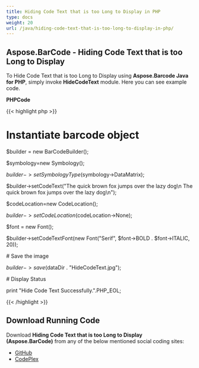 ```yaml
---
title: Hiding Code Text that is too Long to Display in PHP
type: docs
weight: 20
url: /java/hiding-code-text-that-is-too-long-to-display-in-php/
---
```


## **Aspose.BarCode - Hiding Code Text that is too Long to Display**
To Hide Code Text that is too Long to Display using **Aspose.Barcode Java for PHP**, simply invoke **HideCodeText** module. Here you can see example code.

**PHPCode**

{{< highlight php >}}

 # Instantiate barcode object

$builder = new BarCodeBuilder();

$symbology=new Symbology();

$builder->setSymbologyType($symbology->DataMatrix);

$builder->setCodeText("The quick brown fox jumps over the lazy dog\n The quick brown fox jumps over the lazy dog\n");

$codeLocation=new CodeLocation();

$builder->setCodeLocation($codeLocation->None);

$font = new Font();

$builder->setCodeTextFont(new Font("Serif", $font->BOLD . $font->ITALIC, 20));

\# Save the image

$builder->save($dataDir . "HideCodeText.jpg");

\# Display Status

print "Hide Code Text Successfully.".PHP_EOL;

{{< /highlight >}}
## **Download Running Code**
Download **Hiding Code Text that is too Long to Display (Aspose.BarCode)** from any of the below mentioned social coding sites:

- [GitHub](https://github.com/aspose-barcode/Aspose.BarCode-for-Java/blob/master/Plugins/Aspose_Barcode_Java_for_PHP/src/aspose/barcode/WorkingWith2DBarcodes/Utility2DBarcodeFeatures/HideCodeText.php)
- [CodePlex](https://asposebarcodejavaphp.codeplex.com/SourceControl/latest#src/aspose/barcode/WorkingWith2DBarcodes/Utility2DBarcodeFeatures/HideCodeText.php)
